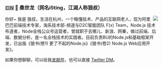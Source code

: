 ### :cn: :wolf: 桑世龙（网名i5ting，江湖人称狼叔）

<img align="right" src="https://github-readme-stats.vercel.app/api?username=i5ting&show_icons=true&icon_color=0366d6&text_color=24292e&bg_color=ffffff&hide_title=true" />

你好~ 我是 狼叔，生活在杭州，一个略懂技术、产品的互联网老人，现为阿里巴巴前端技术专家，淘系技术部-频道与D2C智能团队 F(x) Team，Node.js 技术布道者，Node全栈公众号运营者，曾就职于去哪儿、新浪、网秦，做过前端、后端、数据分析，是一名全栈技术的实践者。目前负责BU的Node.js和基础框架开发，已出版《狼书(卷1) 更了不起的Node.js》《狼书(卷2) Node.js Web应用开发》。


如果你想聊聊，可以给我[发邮件](mailto:i5ting@126.com)，也可以直接 [Twitter DM](https://twitter.com/i5ting)。
